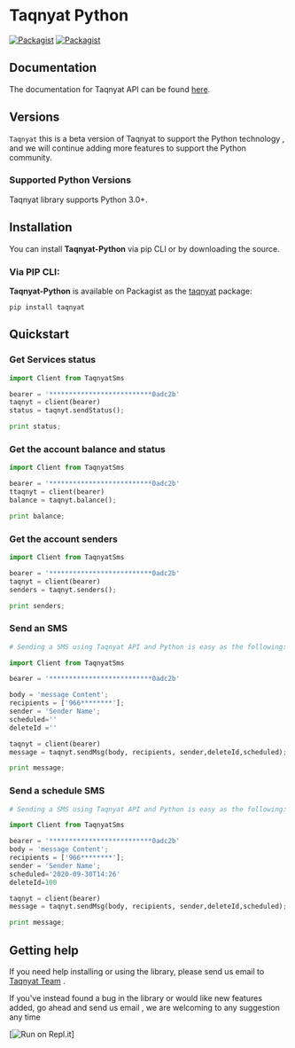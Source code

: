 # Taqnyat Python

[![Packagist](https://img.shields.io/badge/Python-v1.0.0-blue)](https://pypi.org/project/Taqnyat/)
[![Packagist](https://img.shields.io/badge/Download-12.4KB-Green)](https://pypi.org/project/Taqnyat/)

## Documentation

The documentation for Taqnyat API can be found [here][apidocs].

## Versions

`Taqnyat` this is a beta version of Taqnyat to support the Python technology , and we will continue adding more features to support the Python community.
### Supported Python Versions

Taqnyat library supports Python 3.0+.

## Installation

You can install **Taqnyat-Python** via pip CLI or by downloading the source.

### Via PIP CLI:

**Taqnyat-Python** is available on Packagist as the
[taqnyat]([![Packagist](https://img.shields.io/badge/repl-White)](https://pypi.org/project/Taqnyat/)
) package:

```
pip install taqnyat
```

## Quickstart

### Get Services status

```Python
import Client from TaqnyatSms

bearer = '**************************0adc2b'
taqnyt = client(bearer)
status = taqnyt.sendStatus();

print status;

```

### Get the account balance and status

```Python
import Client from TaqnyatSms

bearer = '**************************0adc2b'
ttaqnyt = client(bearer)
balance = taqnyt.balance();

print balance;

```

### Get the account senders

```Python
import Client from TaqnyatSms

bearer = '**************************0adc2b'
taqnyt = client(bearer)
senders = taqnyt.senders();

print senders;

```

### Send an SMS

```Python
# Sending a SMS using Taqnyat API and Python is easy as the following:

import Client from TaqnyatSms

bearer = '**************************0adc2b'

body = 'message Content';
recipients = ['966********'];
sender = 'Sender Name';
scheduled=''
deleteId =''

taqnyt = client(bearer)
message = taqnyt.sendMsg(body, recipients, sender,deleteId,scheduled);

print message;

```


### Send a schedule SMS

```Python
# Sending a SMS using Taqnyat API and Python is easy as the following:

import Client from TaqnyatSms

bearer = '**************************0adc2b'
body = 'message Content';
recipients = ['966********'];
sender = 'Sender Name';
scheduled='2020-09-30T14:26'
deleteId=100

taqnyt = client(bearer)
message = taqnyt.sendMsg(body, recipients, sender,deleteId,scheduled);

print message;

```


## Getting help

If you need help installing or using the library, please send us email to [Taqnyat Team](mailto:dev@taqnyat.sa) .

If you've instead found a bug in the library or would like new features added, go ahead and send us email , we are welcoming to any suggestion any time

[apidocs]: http://taqnyat.sa/documentation
[libdocs]: https://github.com/taqnyat/python/README.md

[![Run on Repl.it](https://repl.it/badge/github/taqnyat/python)]
